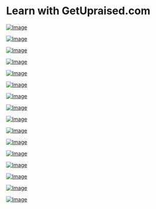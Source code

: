 # Learn with GetUpraised.com

<p><a target='_blank' href="https://www.udemy.com/course/master-pycharm-ide-become-a-productive-python-developer/?referralCode=9A2D5F2321680259342F" ><img src="https://getupraised.com/wp-content/uploads/2021/12/Pycharm.png" alt="Image" title="Master Pycharm IDE for Python"></a></p>

<p><a target='_blank' href="https://www.udemy.com/course/become-a-java-developer-and-get-the-job/?referralCode=FC833C70F83C1CFCC38E" ><img src="https://getupraised.com/wp-content/uploads/2021/12/java.png" alt="Image" title="Java for complete beginner"></a></p>

<p><a target='_blank' href="https://www.udemy.com/course/learn-python-and-become-job-ready-developer-using-pycharm/?referralCode=B0270F0B17B7BE76F2EC" ><img src="https://getupraised.com/wp-content/uploads/2021/12/Python.png" alt="Image" title="Python for complete beginner"></a></p>

<p><a target='_blank' href="https://www.udemy.com/course/java-puzzles-to-boost-your-confidence-crack-java-interview/?referralCode=EA24E471D40A2E5E9A94" ><img src="https://getupraised.com/wp-content/uploads/2021/12/Java-puzzles.png" alt="Image" title="Java puzzles to boost your confidence"></a></p>

<p><a target='_blank' href="https://www.udemy.com/course/get-python-pcep-certification-in-5-days-with-practice-test/?referralCode=5F6061B603340D2494B4" ><img src="https://getupraised.com/wp-content/uploads/2021/12/Python-PCEP.png" alt="Image" title="Crack Python PCEP certification"></a></p>

<p><a target='_blank' href="https://www.udemy.com/course/object-oriented-programming-using-python-pycharm-hands-on/?referralCode=39DBACAA8E9FAD82A3C0" ><img src="https://getupraised.com/wp-content/uploads/2021/12/python-oops.png" alt="Image" title="Object oriented programming using Python"></a></p>

<p><a target='_blank' href="https://www.udemy.com/course/spring-boot-using-intellij-build-a-real-world-project/?referralCode=9B730E690462821CE189" ><img src="https://getupraised.com/wp-content/uploads/2021/12/spring-boot.png" alt="Image" title="Real world projects using Spring Boot"></a></p>

<p><a target='_blank' href="https://www.udemy.com/course/git-github-for-beginners-integration-with-popular-ides/?referralCode=FDB1EBB49B40445A0DB2" ><img src="https://getupraised.com/wp-content/uploads/2021/12/Git.png" alt="Image" title="Git and Github"></a></p>

<p><a target='_blank' href="https://www.udemy.com/course/master-intellij-idea-become-a-productive-java-developer/?referralCode=E138BFE71A5F2C88304E" ><img src="https://getupraised.com/wp-content/uploads/2021/12/Intellij-course.png" alt="Image" title="Master Intellij Idea"></a></p>

<p><a target='_blank' href="https://www.udemy.com/course/test-driven-development-in-java-with-mockito-framework/?referralCode=0708736018B93E483A73" ><img src="https://getupraised.com/wp-content/uploads/2021/12/Mockito.png" alt="Image" title="Test driven development with Mockito"></a></p>

<p><a target='_blank' href="https://www.udemy.com/course/practical-unit-testing-for-python-with-pytest-and-mocking/?referralCode=658EF29656EA034492C1" ><img src="https://getupraised.com/wp-content/uploads/2021/12/pytest.png" alt="Image" title="Test driven development with Pytest and Mocking"></a></p>

<p><a target='_blank' href="https://www.udemy.com/course/practical-java-testing-with-junit-5-for-complete-beginners/?referralCode=009C3EE647E18239E1C9" ><img src="https://getupraised.com/wp-content/uploads/2021/12/junit.png" alt="Image" title="Practical java testing with JUnit 5"></a></p>

<p><a target='_blank' href="https://www.udemy.com/course/data-structures-and-algorithms-using-java-and-intellij/?referralCode=090132AB1D90D145BF69" ><img src="https://getupraised.com/wp-content/uploads/2021/12/data-structures.png" alt="Image" title="Data structures and Algorithms using Java and Intellij"></a></p>

<p><a target='_blank' href="https://www.udemy.com/course/object-oriented-programming-using-java-and-intellij-hands-on/?referralCode=948BD1FC7E2376EBB56C" ><img src="https://getupraised.com/wp-content/uploads/2021/12/java-oops.png" alt="Image" title="Object oriented programming using Java and Intellij"></a></p>

<p><a target='_blank' href="https://www.udemy.com/course/a-complete-course-to-become-a-product-manager-and-get-a-job/?referralCode=E231E821B6C35C77DD82" ><img src="https://getupraised.com/wp-content/uploads/2021/12/product-mgmt.png" alt="Image" title="Product Management - A complete guide"></a></p>

<p><a target='_blank' href="https://www.udemy.com/course/ethereum-and-solidity-become-a-blockchain-developer-today/?referralCode=F9CF2012D4EF901392E6" ><img src="https://getupraised.com/wp-content/uploads/2021/12/ethereum.png" alt="Image" title="Learn Solidity and build your own smart contracts"></a></p>
